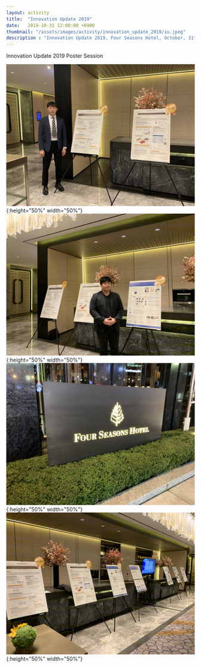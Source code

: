 ```yaml
---
layout: activity
title:  "Innovation Update 2019"
date:   2019-10-31 12:00:00 +0900
thumbnail: "/assets/images/activity/innovation_update_2019/iu.jpeg"
description : "Innovation Update 2019, Four Seasons Hotel, October, 31"
---
```


Innovation Update 2019
Poster Session

![](/assets/images/activity/innovation_update_2019/iu.jpeg){:height="50%" width="50%"}
![](/assets/images/activity/innovation_update_2019/iu2.jpeg){:height="50%" width="50%"}
![](/assets/images/activity/innovation_update_2019/iu3.jpeg){:height="50%" width="50%"}
![](/assets/images/activity/innovation_update_2019/iu4.jpeg){:height="50%" width="50%"}
